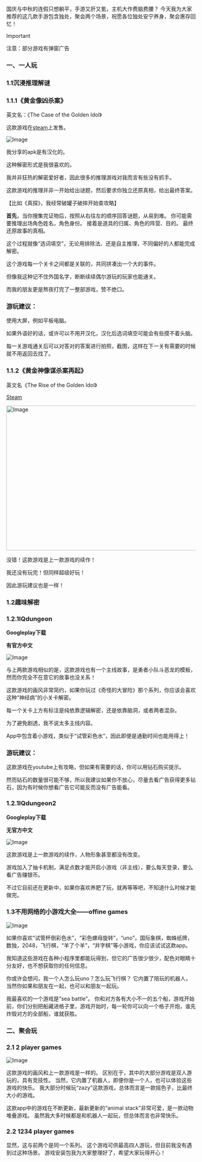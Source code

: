 国庆与中秋的连假只想躺平，手游又肝又氪，主机大作费脑费腰？
今天我为大家推荐的这几款手游包含独处，聚会两个场景，祝愿各位独处安宁养身，聚会惠存回忆！

> [!IMPORTANT]
> 注意：部分游戏有弹窗广告

### 一、一人玩
### 1.1沉浸推理解谜
### 1.1.1《黄金像凶杀案》
英文名：《The Case of the Golden Idol》

这款游戏在[steam](https://store.steampowered.com/app/1677770/The_Case_of_the_Golden_Idol/)上发售。

![Image](https://github.com/user-attachments/assets/4834cdbc-7bf1-4f83-836e-97005d39eaf2)

我分享的apk是有汉化的。

这种解密形式是我很喜欢的。

我并非狂热的解密爱好者，因此很多的推理游戏对我而言有些没有抓手。

这款游戏的推理并非一开始给出谜题，然后要求你独立还原真相，给出最终答案。

【比如《真探》，我经常破罐子破摔开始查攻略】

**首先**，当你搜集完证物后，按照从右往左的顺序回答谜题，从易到难。
你可能需要推理出场角色姓名，角色身份。
接着是道具的归属、角色的阵营、目的。
最终还原故事的真相。

这个过程就像“选词填空”，无论用排除法、还是自主推理，不同偏好的人都能完成解密。

这个游戏每一个关卡之间都是关联的，共同拼凑出一个大的事件。

但像我这种记不住外国名字，断断续续偶尔游玩的玩家也能通关。

而我的朋友更是熬夜打完了一整部游戏，赞不绝口。

### 游玩建议：
使用大屏，例如平板电脑。

如果外语好的话，或许可以不用开汉化，汉化后选词填空可能会有些摸不着头脑。

每一关游戏通关后可以对答对的答案进行拍照，截图，这样在下一关有需要的时候就不用返回去找了。


### 1.1.2《黄金神像谋杀案再起》
英文名《The Rise of the Golden Idol》

[Steam](https://store.steampowered.com/app/2716400/The_Rise_of_the_Golden_Idol/)

<img width="812" height="386" alt="Image" src="https://github.com/user-attachments/assets/8c3a5c36-18f7-47ce-8262-2e9028c42dd8" />

没错！这款游戏是上一款游戏的续作！

我还没有玩完！但同样超级好玩！

因此游玩建议也是一样！

### 1.2趣味解密
### 1.2.1IQdungeon

**Googleplay下载**

**有官方中文**

![Image](https://github.com/user-attachments/assets/4ab038bb-bcc4-4fbd-b7d0-7cdd756e2ed2)

与上两款游戏相似的是，这款游戏也有一个主线故事，是勇者小队斗恶龙的模板，然而你完全不在意它的故事也没关系！

这款游戏的画风非常简约，如果你玩过《奇怪的大冒险》那个系列，你应该会喜欢这种“神经病”的小关卡解密。

每一个关卡上方有标注是纯依靠逻辑解密，还是依靠脑洞，或者两者混杂。

为了避免剧透，我不说太多主线内容。

App中包含着小游戏，类似于“试管彩色水”，因此即便是通勤时间也能用得上！

### 游玩建议：
这款游戏在youtube上有攻略，但如果有需要的话，你可以用钻石购买提示。

然而钻石的数量很可能不够，所以我建议如果你不放心，尽量去看广告获得更多钻石，因为有时候你想看广告它可能反而没有广告能看。

### 1.2.1IQdungeon2

**Googleplay下载**

**无官方中文**

![Image](https://github.com/user-attachments/assets/b83a7bde-b31c-45bf-b36d-5559768e6e7b)

这款游戏是上一款游戏的续作，人物形象甚至都没有改变。

游戏加入了抽卡机制，满足点数才能开启小游戏（非主线），要么每天登录，要么看广告赚银币。

不过它目前还在更新中，如果你喜欢养肥了玩，就再等等吧，不知道什么时候才能做完。

### 1.3不用网络的小游戏大全——offine games

![Image](https://github.com/user-attachments/assets/c629ac22-1c31-4fd7-a3b6-d36280711a69)

如果你喜欢“试管杯倒彩色水”，“彩色螺母旋转”，“uno”，国际象棋，蜘蛛纸牌，数独，2048，飞行棋，“羊了个羊”，“井字棋”等小游戏，你应该试试这款app。

我知道这些游戏在各种小程序里都能玩得到，但它的广告很少很少，配色对眼睛十分友好，也不想获取你的任何信息。

你或许会想问，我一个人怎么玩uno？怎么玩飞行棋？
它内置了陪玩的机器人，当然你如果和朋友在一起，也可以和朋友一起玩。

我最喜欢的一个游戏是“sea battle”。
你和对方各有大小不一的五个船，游戏开始前，你们分别把船藏进格子里，游戏开始时，每一轮你可以向一个格子开炮，谁先炸毁对方的全部船，谁就获胜。

### 二、聚会玩
### 2.1 2 player games

![Image](https://github.com/user-attachments/assets/330de1ac-a4e3-43ff-97ab-30f2ce65e281)

这款游戏的画风和上一款游戏是一样的。
区别在于，其中的大部分游戏是双人游玩的，具有竞技性。
当然，它内置了机器人，即便你是一个人，也可以体验这些游戏的快乐。
我大部分时候玩“zazy”这款游戏，总体而言是一款摇色子，比最终大小的游戏。

这款app中的游戏在不断更新，最新更新的“animal stack”非常可爱，是一款动物堆叠游戏。
虽然我大多时候都是和机器人一起玩，但总体而言也非常快乐。

### 2.2 1234 player games

显然，这与前两个是同一个系列。
这个游戏可供最高四人游玩，但目前我没有遇到过这种场景。
游戏安装包我为大家整理好了，希望大家玩得开心！
